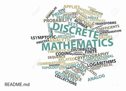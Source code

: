README.md
![image alt](https://github.com/Burhan100/Burhan100/blob/949414edad02d3bfa059a8da590c1275bfae1aa0/download%202222.jpg)
<!---
Burhan100/Burhan100 is a ✨ special ✨ repository because its `README.md` (this file) appears on your GitHub profile.
You can click the Preview link to take a look at your changes.
--->
